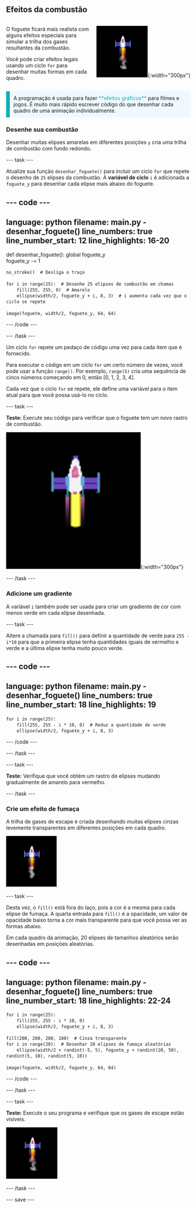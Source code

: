 ## Efeitos da combustão

<div style="display: flex; flex-wrap: wrap">
<div style="flex-basis: 200px; flex-grow: 1; margin-right: 15px;">

O foguete ficará mais realista com alguns efeitos especiais para simular a trilha dos gases resultantes da combustão. 

Você pode criar efeitos legais usando um ciclo `for` para desenhar muitas formas em cada quadro.

</div>
<div>

![O foguete no meio do voo com uma trilha de combustão.](images/flying_rocket.gif){:width="300px"}

</div>
</div>

<p style="border-left: solid; border-width:10px; border-color: #0faeb0; background-color: aliceblue; padding: 10px;">
A programação é usada para fazer <span style="color: #0faeb0">**efeitos gráficos**</span> para filmes e jogos. É muito mais rápido escrever código do que desenhar cada quadro de uma animação individualmente. </p>

### Desenhe sua combustão

Desenhar muitas elipses amarelas em diferentes posições `y` cria uma trilha de combustão com fundo redondo.

--- task ---

Atualize sua função `desenhar_foguete()` para incluir um ciclo `for` que repete o desenho de `25` elipses da combustão. A **variável de ciclo** `i` é adicionada a `foguete_y` para desenhar cada elipse mais abaixo do foguete.

--- code ---
---
language: python filename: main.py - desenhar_foguete() line_numbers: true line_number_start: 12
line_highlights: 16-20
---

def desenhar_foguete(): global foguete_y   
foguete_y -= 1   

    no_stroke()  # Desliga o traço
    
    for i in range(25):  # Desenhe 25 elipses de combustão em chamas   
        fill(255, 255, 0)  # Amarelo   
        ellipse(width/2, foguete_y + i, 8, 3)  # i aumenta cada vez que o ciclo se repete    
    
    image(foguete, width/2, foguete_y, 64, 64)


--- /code ---

--- /task ---

Um ciclo `for` repete um pedaço de código uma vez para cada item que é fornecido.

Para executar o código em um ciclo `for` um certo número de vezes, você pode usar a função `range()`. Por exemplo, `range(5)` cria uma sequência de cinco números começando em 0, então [0, 1, 2, 3, 4].

Cada vez que o ciclo `for` se repete, ele define uma variável para o item atual para que você possa usá-lo no ciclo.

--- task ---

**Teste:** Execute seu código para verificar que o foguete tem um novo rastro de combustão.

![Uma vista de perto do foguete com uma trilha de combustão.](images/rocket_exhaust.png){:width="300px"}

--- /task ---

### Adicione um gradiente

A variável `i` também pode ser usada para criar um gradiente de cor com menos verde em cada elipse desenhada.

--- task ---

Altere a chamada para `fill()` para definir a quantidade de verde para `255 - i*10` para que a primeira elipse tenha quantidades iguais de vermelho e verde e a última elipse tenha muito pouco verde.

--- code ---
---
language: python filename: main.py - desenhar_foguete() line_numbers: true line_number_start: 18
line_highlights: 19
---

    for i in range(25):   
        fill(255, 255 - i * 10, 0)  # Reduz a quantidade de verde    
        ellipse(width/2, foguete_y + i, 8, 3)

--- /code ---

--- /task ---

--- task ---

**Teste:** Verifique que você obtém um rastro de elipses mudando gradualmente de amarelo para vermelho.

--- /task ---

### Crie um efeito de fumaça

A trilha de gases de escape é criada desenhando muitas elipses cinzas levemente transparentes em diferentes posições em cada quadro.

![Uma animação lenta do efeito de fumaça.](images/rocket_smoke.gif)

--- task ---

Desta vez, o `fill()` está fora do laço, pois a cor é a mesma para cada elipse de fumaça. A quarta entrada para `fill()` é a opacidade, um valor de opacidade baixo torna a cor mais transparente para que você possa ver as formas abaixo.

Em cada quadro da animação, 20 elipses de tamanhos aleatórios serão desenhadas em posições aleatórias.

--- code ---
---
language: python filename: main.py - desenhar_foguete() line_numbers: true line_number_start: 18
line_highlights: 22-24
---

    for i in range(25):  
        fill(255, 255 - i * 10, 0)   
        ellipse(width/2, foguete_y + i, 8, 3)    
    
    fill(200, 200, 200, 100)  # Cinza transparente   
    for i in range(20):  # Desenhar 20 elipses de fumaça aleatórias    
        ellipse(width/2 + randint(-5, 5), foguete_y + randint(20, 50), randint(5, 10), randint(5, 10))    
    
    image(foguete, width/2, foguete_y, 64, 64)

--- /code ---

--- /task ---

--- task ---

**Teste:** Execute o seu programa e verifique que os gases de escape estão visíveis.

![Uma vista de perto do foguete e da trilha de exaustão com fumaça adicional.](images/rocket_exhaust_circles.gif)

--- /task ---

--- save ---
